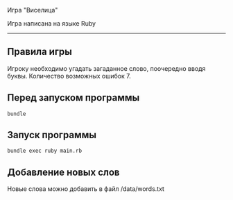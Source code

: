Игра "Виселица"

Игра написана на языке Ruby

____

Правила игры
-----------

Игроку необходимо угадать загаданное слово, поочередно вводя буквы.
Количество возможных ошибок 7.

Перед запуском программы
-----------

```
bundle
```

Запуск программы
-----------

```
bundle exec ruby main.rb
```

Добавление новых слов
----------
Новые слова можно добавить в файл /data/words.txt
